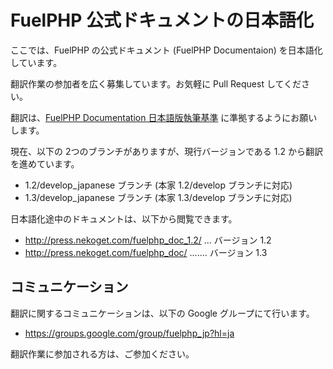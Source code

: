 # FuelPHP 公式ドキュメントの日本語化

ここでは、FuelPHP の公式ドキュメント (FuelPHP Documentaion) を日本語化しています。

翻訳作業の参加者を広く募集しています。お気軽に Pull Request してください。

翻訳は、[FuelPHP Documentation 日本語版執筆基準](https://github.com/NEKOGET/FuelPHP_docs_jp/wiki/FuelPHP-Documentation-%E6%97%A5%E6%9C%AC%E8%AA%9E%E7%89%88%E5%9F%B7%E7%AD%86%E5%9F%BA%E6%BA%96) に準拠するようにお願いします。

現在、以下の 2つのブランチがありますが、現行バージョンである 1.2 から翻訳を進めています。

- 1.2/develop_japanese ブランチ (本家 1.2/develop ブランチに対応)
- 1.3/develop_japanese ブランチ (本家 1.3/develop ブランチに対応)

日本語化途中のドキュメントは、以下から閲覧できます。

- http://press.nekoget.com/fuelphp_doc_1.2/ ... バージョン 1.2
- http://press.nekoget.com/fuelphp_doc/ ....... バージョン 1.3

## コミュニケーション

翻訳に関するコミュニケーションは、以下の Google グループにて行います。

- https://groups.google.com/group/fuelphp_jp?hl=ja

翻訳作業に参加される方は、ご参加ください。

